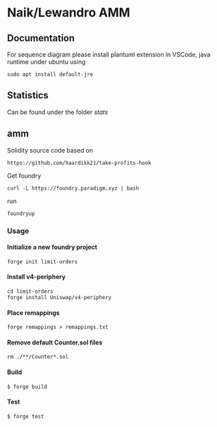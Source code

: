 # Naik/Lewandro AMM

## Documentation
For sequence diagram please install plantuml extension in VSCode, java runtime under ubuntu using


```
sudo apt install default-jre
```

## Statistics
Can be found under the folder *stats*


## amm
Solidity source code based on 

```
https://github.com/haardikk21/take-profits-hook
```

Get foundry

```
curl -L https://foundry.paradigm.xyz | bash
```

run

```
foundryup
```

### Usage

#### Initialize a new foundry project
```
forge init limit-orders
```

#### Install v4-periphery
```
cd limit-orders
forge install Uniswap/v4-periphery
```

#### Place remappings
```
forge remappings > remappings.txt
```

#### Remove default Counter.sol files
```
rm ./**/Counter*.sol
```

#### Build

```shell
$ forge build
```

#### Test

```shell
$ forge test
```